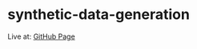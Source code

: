 # synthetic-data-generation

Live at: [GitHub Page](https://rodrigosliu.github.io/synthetic-data-generation/)